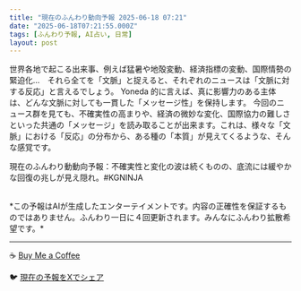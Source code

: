 ```yaml
---
title: "現在のふんわり動向予報 2025-06-18 07:21"
date: "2025-06-18T07:21:55.000Z"
tags: [ふんわり予報, AI占い, 日常]
layout: post
---
```


世界各地で起こる出来事、例えば猛暑や地殻変動、経済指標の変動、国際情勢の緊迫化…　それら全てを「文脈」と捉えると、それぞれのニュースは「文脈に対する反応」と言えるでしょう。  Yoneda 的に言えば、真に影響力のある主体は、どんな文脈に対しても一貫した「メッセージ性」を保持します。  今回のニュース群を見ても、不確実性の高まりや、経済の微妙な変化、国際協力の難しさといった共通の「メッセージ」を読み取ることが出来ます。これは、様々な「文脈」における「反応」の分布から、ある種の「本質」が見えてくるような、そんな感覚です。

現在のふんわり動動向予報：不確実性と変化の波は続くものの、底流には緩やかな回復の兆しが見え隠れ。#KGNINJA

<br>
*この予報はAIが生成したエンターテイメントです。内容の正確性を保証するものではありません。ふんわり一日に４回更新されます。みんなにふんわり拡散希望です。*

---
☕️ [Buy Me a Coffee](https://www.buymeacoffee.com/kgninja)

🐦 [現在の予報をXでシェア](https://twitter.com/intent/tweet?text=%E7%8F%BE%E5%9C%A8%E3%81%AE%E3%81%B5%E3%82%93%E3%82%8F%E3%82%8A%E4%BA%88%E5%A0%B1%3A%20%E3%80%8C%E4%B8%96%E7%95%8C%E5%90%84%E5%9C%B0%E3%81%A7%E8%B5%B7%E3%81%93%E3%82%8B%E5%87%BA%E6%9D%A5%E4%BA%8B%E3%80%81%E4%BE%8B%E3%81%88%E3%81%B0%E7%8C%9B%E6%9A%91%E3%82%84%E5%9C%B0%E6%AE%BB%E5%A4%89%E5%8B%95%E3%80%81%E7%B5%8C%E6%B8%88%E6%8C%87%E6%A8%99%E3%81%AE%E5%A4%89%E5%8B%95%E3%80%81%E5%9B%BD%E9%9A%9B%E6%83%85%E5%8B%A2%E3%81%AE%E7%B7%8A%E8%BF%AB%E5%8C%96%E2%80%A6%E3%80%80%E3%81%9D%E3%82%8C%E3%82%89%E5%85%A8%E3%81%A6%E3%82%92%E3%80%8C%E6%96%87%E8%84%88%E3%80%8D%E3%81%A8%E6%8D%89%E3%81%88%E3%82%8B%E3%81%A8%E3%80%81%E3%81%9D%E3%82%8C%E3%81%9E%E3%82%8C%E3%81%AE%E3%83%8B%E3%83%A5%E3%83%BC%E3%82%B9%E3%81%AF%E3%80%8C%E6%96%87%E8%84%88%E3%81%AB%E5%AF%BE%E3%81%99%E3%82%8B%E5%8F%8D%E5%BF%9C%E3%80%8D%E3%81%A8%E8%A8%80%E3%81%88%E3%82%8B%E3%81%A7%E3%81%97%E3%82%87%E3%81%86%E3%80%82%E3%80%8D%23KGNINJA%20%E7%B6%9A%E3%81%8D%E3%81%AF%E3%83%96%E3%83%AD%E3%82%B0%E3%81%A7%EF%BC%81%F0%9F%91%87&url=https%3A%2F%2Fkg-ninja.github.io%2FFunwariyoso%2F)
